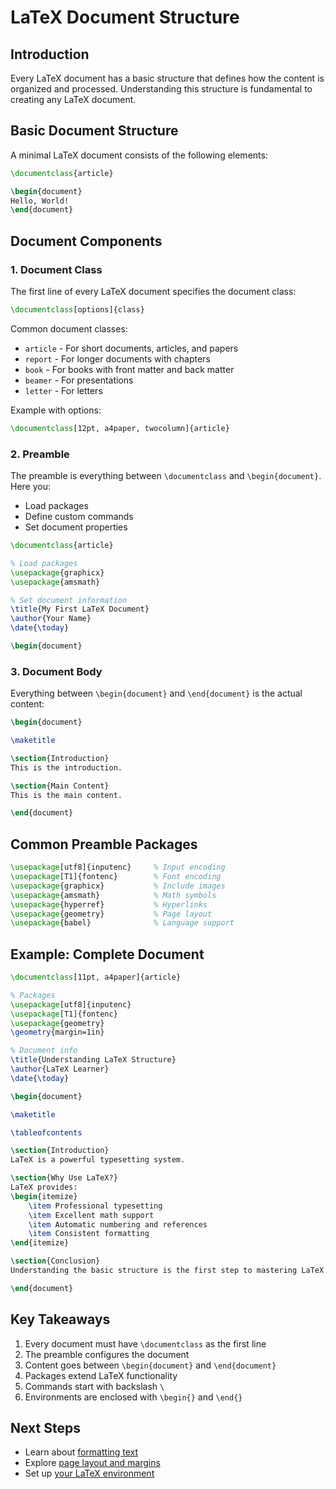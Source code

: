 # LaTeX Document Structure

## Introduction

Every LaTeX document has a basic structure that defines how the content is organized and processed. Understanding this structure is fundamental to creating any LaTeX document.

## Basic Document Structure

A minimal LaTeX document consists of the following elements:

```latex
\documentclass{article}

\begin{document}
Hello, World!
\end{document}
```

## Document Components

### 1. Document Class

The first line of every LaTeX document specifies the document class:

```latex
\documentclass[options]{class}
```

Common document classes:
- `article` - For short documents, articles, and papers
- `report` - For longer documents with chapters
- `book` - For books with front matter and back matter
- `beamer` - For presentations
- `letter` - For letters

Example with options:
```latex
\documentclass[12pt, a4paper, twocolumn]{article}
```

### 2. Preamble

The preamble is everything between `\documentclass` and `\begin{document}`. Here you:
- Load packages
- Define custom commands
- Set document properties

```latex
\documentclass{article}

% Load packages
\usepackage{graphicx}
\usepackage{amsmath}

% Set document information
\title{My First LaTeX Document}
\author{Your Name}
\date{\today}

\begin{document}
```

### 3. Document Body

Everything between `\begin{document}` and `\end{document}` is the actual content:

```latex
\begin{document}

\maketitle

\section{Introduction}
This is the introduction.

\section{Main Content}
This is the main content.

\end{document}
```

## Common Preamble Packages

```latex
\usepackage[utf8]{inputenc}     % Input encoding
\usepackage[T1]{fontenc}        % Font encoding
\usepackage{graphicx}           % Include images
\usepackage{amsmath}            % Math symbols
\usepackage{hyperref}           % Hyperlinks
\usepackage{geometry}           % Page layout
\usepackage{babel}              % Language support
```

## Example: Complete Document

```latex
\documentclass[11pt, a4paper]{article}

% Packages
\usepackage[utf8]{inputenc}
\usepackage[T1]{fontenc}
\usepackage{geometry}
\geometry{margin=1in}

% Document info
\title{Understanding LaTeX Structure}
\author{LaTeX Learner}
\date{\today}

\begin{document}

\maketitle

\tableofcontents

\section{Introduction}
LaTeX is a powerful typesetting system.

\section{Why Use LaTeX?}
LaTeX provides:
\begin{itemize}
    \item Professional typesetting
    \item Excellent math support
    \item Automatic numbering and references
    \item Consistent formatting
\end{itemize}

\section{Conclusion}
Understanding the basic structure is the first step to mastering LaTeX.

\end{document}
```

## Key Takeaways

1. Every document must have `\documentclass` as the first line
2. The preamble configures the document
3. Content goes between `\begin{document}` and `\end{document}`
4. Packages extend LaTeX functionality
5. Commands start with backslash `\`
6. Environments are enclosed with `\begin{}` and `\end{}`

## Next Steps

- Learn about [formatting text](../02-formatting/01-fonts.md)
- Explore [page layout and margins](../02-formatting/02-margins-spacing.md)
- Set up [your LaTeX environment](../03-setup/README.md)
